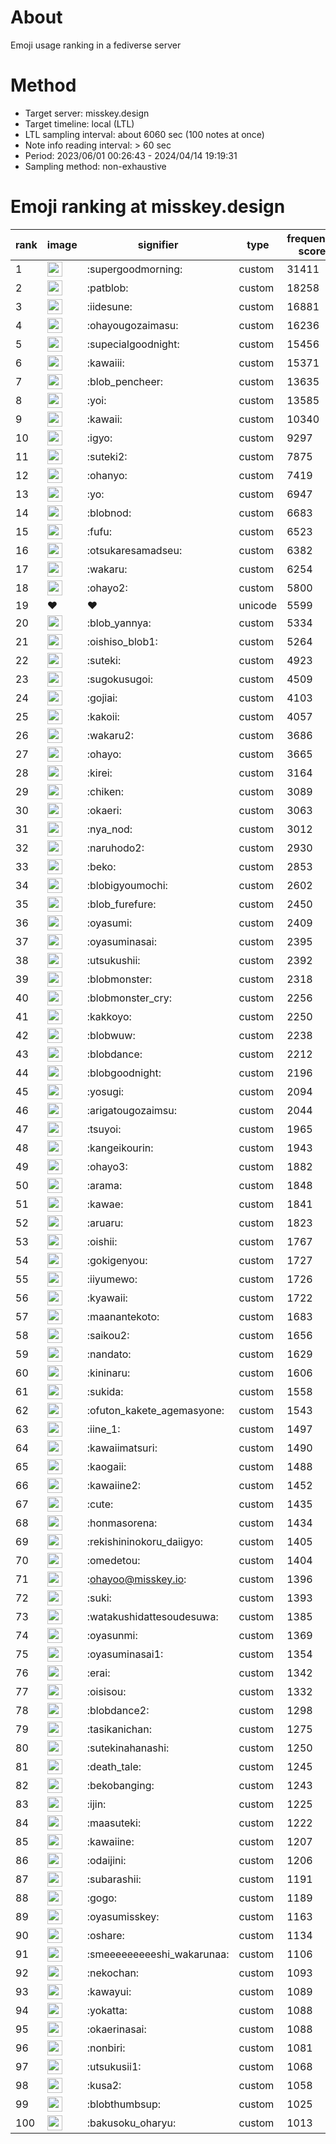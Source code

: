 # About
Emoji usage ranking in a fediverse server

# Method
- Target server: misskey.design
- Target timeline: local (LTL)
- LTL sampling interval: about 6060 sec (100 notes at once)
- Note info reading interval: > 60 sec
- Period: 2023/06/01 00:26:43 - 2024/04/14 19:19:31 
- Sampling method: non-exhaustive

# Emoji ranking at misskey.design

|rank|image|signifier|type|frequency score|
|----|----|----|----|----|
|1|<img height="24" src="https://misskey.design/emoji/supergoodmorning.webp">|:supergoodmorning:|custom|31411|
|2|<img height="24" src="https://misskey.design/emoji/patblob.webp">|:patblob:|custom|18258|
|3|<img height="24" src="https://misskey.design/emoji/iidesune.webp">|:iidesune:|custom|16881|
|4|<img height="24" src="https://misskey.design/emoji/ohayougozaimasu.webp">|:ohayougozaimasu:|custom|16236|
|5|<img height="24" src="https://misskey.design/emoji/supecialgoodnight.webp">|:supecialgoodnight:|custom|15456|
|6|<img height="24" src="https://misskey.design/emoji/kawaiii.webp">|:kawaiii:|custom|15371|
|7|<img height="24" src="https://misskey.design/emoji/blob_pencheer.webp">|:blob_pencheer:|custom|13635|
|8|<img height="24" src="https://misskey.design/emoji/yoi.webp">|:yoi:|custom|13585|
|9|<img height="24" src="https://misskey.design/emoji/kawaii.webp">|:kawaii:|custom|10340|
|10|<img height="24" src="https://misskey.design/emoji/igyo.webp">|:igyo:|custom|9297|
|11|<img height="24" src="https://misskey.design/emoji/suteki2.webp">|:suteki2:|custom|7875|
|12|<img height="24" src="https://misskey.design/emoji/ohanyo.webp">|:ohanyo:|custom|7419|
|13|<img height="24" src="https://misskey.design/emoji/yo.webp">|:yo:|custom|6947|
|14|<img height="24" src="https://misskey.design/emoji/blobnod.webp">|:blobnod:|custom|6683|
|15|<img height="24" src="https://misskey.design/emoji/fufu.webp">|:fufu:|custom|6523|
|16|<img height="24" src="https://misskey.design/emoji/otsukaresamadseu.webp">|:otsukaresamadseu:|custom|6382|
|17|<img height="24" src="https://misskey.design/emoji/wakaru.webp">|:wakaru:|custom|6254|
|18|<img height="24" src="https://misskey.design/emoji/ohayo2.webp">|:ohayo2:|custom|5800|
|19|❤|❤|unicode|5599|
|20|<img height="24" src="https://misskey.design/emoji/blob_yannya.webp">|:blob_yannya:|custom|5334|
|21|<img height="24" src="https://misskey.design/emoji/oishiso_blob1.webp">|:oishiso_blob1:|custom|5264|
|22|<img height="24" src="https://misskey.design/emoji/suteki.webp">|:suteki:|custom|4923|
|23|<img height="24" src="https://misskey.design/emoji/sugokusugoi.webp">|:sugokusugoi:|custom|4509|
|24|<img height="24" src="https://misskey.design/emoji/gojiai.webp">|:gojiai:|custom|4103|
|25|<img height="24" src="https://misskey.design/emoji/kakoii.webp">|:kakoii:|custom|4057|
|26|<img height="24" src="https://misskey.design/emoji/wakaru2.webp">|:wakaru2:|custom|3686|
|27|<img height="24" src="https://misskey.design/emoji/ohayo.webp">|:ohayo:|custom|3665|
|28|<img height="24" src="https://misskey.design/emoji/kirei.webp">|:kirei:|custom|3164|
|29|<img height="24" src="https://misskey.design/emoji/chiken.webp">|:chiken:|custom|3089|
|30|<img height="24" src="https://misskey.design/emoji/okaeri.webp">|:okaeri:|custom|3063|
|31|<img height="24" src="https://misskey.design/emoji/nya_nod.webp">|:nya_nod:|custom|3012|
|32|<img height="24" src="https://misskey.design/emoji/naruhodo2.webp">|:naruhodo2:|custom|2930|
|33|<img height="24" src="https://misskey.design/emoji/beko.webp">|:beko:|custom|2853|
|34|<img height="24" src="https://misskey.design/emoji/blobigyoumochi.webp">|:blobigyoumochi:|custom|2602|
|35|<img height="24" src="https://misskey.design/emoji/blob_furefure.webp">|:blob_furefure:|custom|2450|
|36|<img height="24" src="https://misskey.design/emoji/oyasumi.webp">|:oyasumi:|custom|2409|
|37|<img height="24" src="https://misskey.design/emoji/oyasuminasai.webp">|:oyasuminasai:|custom|2395|
|38|<img height="24" src="https://misskey.design/emoji/utsukushii.webp">|:utsukushii:|custom|2392|
|39|<img height="24" src="https://misskey.design/emoji/blobmonster.webp">|:blobmonster:|custom|2318|
|40|<img height="24" src="https://misskey.design/emoji/blobmonster_cry.webp">|:blobmonster_cry:|custom|2256|
|41|<img height="24" src="https://misskey.design/emoji/kakkoyo.webp">|:kakkoyo:|custom|2250|
|42|<img height="24" src="https://misskey.design/emoji/blobwuw.webp">|:blobwuw:|custom|2238|
|43|<img height="24" src="https://misskey.design/emoji/blobdance.webp">|:blobdance:|custom|2212|
|44|<img height="24" src="https://misskey.design/emoji/blobgoodnight.webp">|:blobgoodnight:|custom|2196|
|45|<img height="24" src="https://misskey.design/emoji/yosugi.webp">|:yosugi:|custom|2094|
|46|<img height="24" src="https://misskey.design/emoji/arigatougozaimsu.webp">|:arigatougozaimsu:|custom|2044|
|47|<img height="24" src="https://misskey.design/emoji/tsuyoi.webp">|:tsuyoi:|custom|1965|
|48|<img height="24" src="https://misskey.design/emoji/kangeikourin.webp">|:kangeikourin:|custom|1943|
|49|<img height="24" src="https://misskey.design/emoji/ohayo3.webp">|:ohayo3:|custom|1882|
|50|<img height="24" src="https://misskey.design/emoji/arama.webp">|:arama:|custom|1848|
|51|<img height="24" src="https://misskey.design/emoji/kawae.webp">|:kawae:|custom|1841|
|52|<img height="24" src="https://misskey.design/emoji/aruaru.webp">|:aruaru:|custom|1823|
|53|<img height="24" src="https://misskey.design/emoji/oishii.webp">|:oishii:|custom|1767|
|54|<img height="24" src="https://misskey.design/emoji/gokigenyou.webp">|:gokigenyou:|custom|1727|
|55|<img height="24" src="https://misskey.design/emoji/iiyumewo.webp">|:iiyumewo:|custom|1726|
|56|<img height="24" src="https://misskey.design/emoji/kyawaii.webp">|:kyawaii:|custom|1722|
|57|<img height="24" src="https://misskey.design/emoji/maanantekoto.webp">|:maanantekoto:|custom|1683|
|58|<img height="24" src="https://misskey.design/emoji/saikou2.webp">|:saikou2:|custom|1656|
|59|<img height="24" src="https://misskey.design/emoji/nandato.webp">|:nandato:|custom|1629|
|60|<img height="24" src="https://misskey.design/emoji/kininaru.webp">|:kininaru:|custom|1606|
|61|<img height="24" src="https://misskey.design/emoji/sukida.webp">|:sukida:|custom|1558|
|62|<img height="24" src="https://misskey.design/emoji/ofuton_kakete_agemasyone.webp">|:ofuton_kakete_agemasyone:|custom|1543|
|63|<img height="24" src="https://misskey.design/emoji/iine_1.webp">|:iine_1:|custom|1497|
|64|<img height="24" src="https://misskey.design/emoji/kawaiimatsuri.webp">|:kawaiimatsuri:|custom|1490|
|65|<img height="24" src="https://misskey.design/emoji/kaogaii.webp">|:kaogaii:|custom|1488|
|66|<img height="24" src="https://misskey.design/emoji/kawaiine2.webp">|:kawaiine2:|custom|1452|
|67|<img height="24" src="https://misskey.design/emoji/cute.webp">|:cute:|custom|1435|
|68|<img height="24" src="https://misskey.design/emoji/honmasorena.webp">|:honmasorena:|custom|1434|
|69|<img height="24" src="https://misskey.design/emoji/rekishininokoru_daiigyo.webp">|:rekishininokoru_daiigyo:|custom|1405|
|70|<img height="24" src="https://misskey.design/emoji/omedetou.webp">|:omedetou:|custom|1404|
|71|<img height="24" src="https://misskey.design/emoji/ohayoo.webp">|:ohayoo@misskey.io:|custom|1396|
|72|<img height="24" src="https://misskey.design/emoji/suki.webp">|:suki:|custom|1393|
|73|<img height="24" src="https://misskey.design/emoji/watakushidattesoudesuwa.webp">|:watakushidattesoudesuwa:|custom|1385|
|74|<img height="24" src="https://misskey.design/emoji/oyasunmi.webp">|:oyasunmi:|custom|1369|
|75|<img height="24" src="https://misskey.design/emoji/oyasuminasai1.webp">|:oyasuminasai1:|custom|1354|
|76|<img height="24" src="https://misskey.design/emoji/erai.webp">|:erai:|custom|1342|
|77|<img height="24" src="https://misskey.design/emoji/oisisou.webp">|:oisisou:|custom|1332|
|78|<img height="24" src="https://misskey.design/emoji/blobdance2.webp">|:blobdance2:|custom|1298|
|79|<img height="24" src="https://misskey.design/emoji/tasikanichan.webp">|:tasikanichan:|custom|1275|
|80|<img height="24" src="https://misskey.design/emoji/sutekinahanashi.webp">|:sutekinahanashi:|custom|1250|
|81|<img height="24" src="https://misskey.design/emoji/death_tale.webp">|:death_tale:|custom|1245|
|82|<img height="24" src="https://misskey.design/emoji/bekobanging.webp">|:bekobanging:|custom|1243|
|83|<img height="24" src="https://misskey.design/emoji/ijin.webp">|:ijin:|custom|1225|
|84|<img height="24" src="https://misskey.design/emoji/maasuteki.webp">|:maasuteki:|custom|1222|
|85|<img height="24" src="https://misskey.design/emoji/kawaiine.webp">|:kawaiine:|custom|1207|
|86|<img height="24" src="https://misskey.design/emoji/odaijini.webp">|:odaijini:|custom|1206|
|87|<img height="24" src="https://misskey.design/emoji/subarashii.webp">|:subarashii:|custom|1191|
|88|<img height="24" src="https://misskey.design/emoji/gogo.webp">|:gogo:|custom|1189|
|89|<img height="24" src="https://misskey.design/emoji/oyasumisskey.webp">|:oyasumisskey:|custom|1163|
|90|<img height="24" src="https://misskey.design/emoji/oshare.webp">|:oshare:|custom|1134|
|91|<img height="24" src="https://misskey.design/emoji/smeeeeeeeeeshi_wakarunaa.webp">|:smeeeeeeeeeshi_wakarunaa:|custom|1106|
|92|<img height="24" src="https://misskey.design/emoji/nekochan.webp">|:nekochan:|custom|1093|
|93|<img height="24" src="https://misskey.design/emoji/kawayui.webp">|:kawayui:|custom|1089|
|94|<img height="24" src="https://misskey.design/emoji/yokatta.webp">|:yokatta:|custom|1088|
|95|<img height="24" src="https://misskey.design/emoji/okaerinasai.webp">|:okaerinasai:|custom|1088|
|96|<img height="24" src="https://misskey.design/emoji/nonbiri.webp">|:nonbiri:|custom|1081|
|97|<img height="24" src="https://misskey.design/emoji/utsukusii1.webp">|:utsukusii1:|custom|1068|
|98|<img height="24" src="https://misskey.design/emoji/kusa2.webp">|:kusa2:|custom|1058|
|99|<img height="24" src="https://misskey.design/emoji/blobthumbsup.webp">|:blobthumbsup:|custom|1025|
|100|<img height="24" src="https://misskey.design/emoji/bakusoku_oharyu.webp">|:bakusoku_oharyu:|custom|1013|
